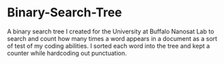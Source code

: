 # Binary-Search-Tree

A binary search tree I created for the University at Buffalo Nanosat Lab to search and count how many times a word appears in a document as a sort of test of my coding abilities. I sorted each word into the tree and kept a counter while hardcoding out punctuation.
